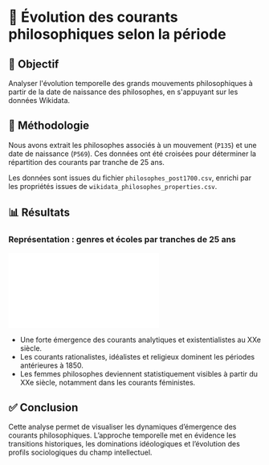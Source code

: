 # 🧭 Évolution des courants philosophiques selon la période

## 🎯 Objectif

Analyser l'évolution temporelle des grands mouvements philosophiques à partir de la date de naissance des philosophes, en s'appuyant sur les données Wikidata.

## 🔎 Méthodologie

Nous avons extrait les philosophes associés à un mouvement (`P135`) et une date de naissance (`P569`). Ces données ont été croisées pour déterminer la répartition des courants par tranche de 25 ans.

Les données sont issues du fichier `philosophes_post1700.csv`, enrichi par les propriétés issues de `wikidata_philosophes_properties.csv`.

## 📊 Résultats

### Représentation : genres et écoles par tranches de 25 ans

![Distribution des courants par période](../notebooks/plot_genre_par_25_ans.html)

- Une forte émergence des courants analytiques et existentialistes au XXe siècle.
- Les courants rationalistes, idéalistes et religieux dominent les périodes antérieures à 1850.
- Les femmes philosophes deviennent statistiquement visibles à partir du XXe siècle, notamment dans les courants féministes.

## ✅ Conclusion

Cette analyse permet de visualiser les dynamiques d’émergence des courants philosophiques. L’approche temporelle met en évidence les transitions historiques, les dominations idéologiques et l’évolution des profils sociologiques du champ intellectuel.